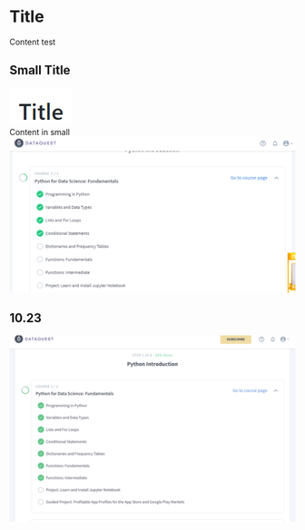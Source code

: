 # Title  

Content test

## Small Title  
![](https://github.com/ophwsjtu18/ohw19f/blob/master/student/swa/aaa.png)  
Content in small  
![](https://github.com/ophwsjtu18/ohw19f/blob/master/student/swa/dtq.png)  
## 10.23
![](https://github.com/ophwsjtu18/ohw19f/blob/master/student/swa/dtq2.png)  
